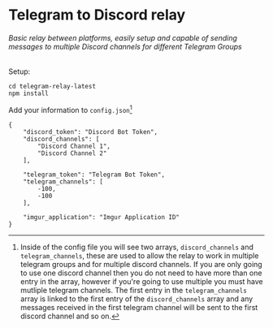 # Telegram to Discord relay
###### Basic relay between platforms, easily setup and capable of sending messages to multiple Discord channels for different Telegram Groups

Setup:

```
cd telegram-relay-latest
npm install
```

Add your information to `config.json`[^1]

```
{
    "discord_token": "Discord Bot Token",
    "discord_channels": [
        "Discord Channel 1",
        "Discord Channel 2"
    ],

    "telegram_token": "Telegram Bot Token",
    "telegram_channels": [
        -100,
        -100
    ],

    "imgur_application": "Imgur Application ID"
}
```

[^1]: Inside of the config file you will see two arrays, `discord_channels` and `telegram_channels`, these are used to allow the relay to work in multiple telegram groups and for multiple discord channels. If you are only going to use one discord channel then you do not need to have more than one entry in the array, however if you're going to use multiple you must have mutliple telegram channels. The first entry in the `telegram_channels` array is linked to the first entry of the `discord_channels` array and any messages received in the first telegram channel will be sent to the first discord channel and so on.
